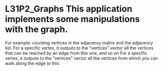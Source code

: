 # L31P2_Graphs This application implements some manipulations with the graph. 
For example: counting vertices in the adjacency matrix and the adjacency list. For a specific vertex, 
it outputs to the “vertices” vector all the vertices that can be reached by an edge from this one, and so on
For a specific vertex, it outputs to the “vertices” vector all the vertices from which you can walk along the edge to this

